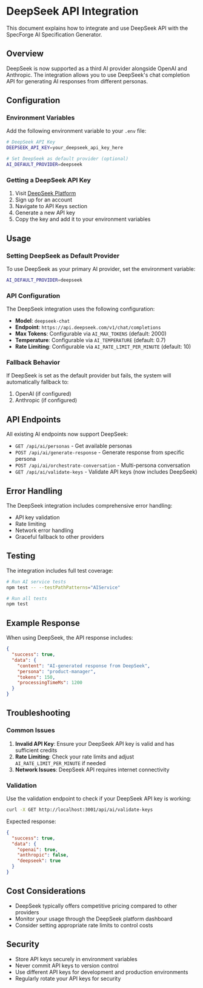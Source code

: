 # DeepSeek API Integration

This document explains how to integrate and use DeepSeek API with the SpecForge AI Specification Generator.

## Overview

DeepSeek is now supported as a third AI provider alongside OpenAI and Anthropic. The integration allows you to use DeepSeek's chat completion API for generating AI responses from different personas.

## Configuration

### Environment Variables

Add the following environment variable to your `.env` file:

```bash
# DeepSeek API Key
DEEPSEEK_API_KEY=your_deepseek_api_key_here

# Set DeepSeek as default provider (optional)
AI_DEFAULT_PROVIDER=deepseek
```

### Getting a DeepSeek API Key

1. Visit [DeepSeek Platform](https://platform.deepseek.com/)
2. Sign up for an account
3. Navigate to API Keys section
4. Generate a new API key
5. Copy the key and add it to your environment variables

## Usage

### Setting DeepSeek as Default Provider

To use DeepSeek as your primary AI provider, set the environment variable:

```bash
AI_DEFAULT_PROVIDER=deepseek
```

### API Configuration

The DeepSeek integration uses the following configuration:

- **Model**: `deepseek-chat`
- **Endpoint**: `https://api.deepseek.com/v1/chat/completions`
- **Max Tokens**: Configurable via `AI_MAX_TOKENS` (default: 2000)
- **Temperature**: Configurable via `AI_TEMPERATURE` (default: 0.7)
- **Rate Limiting**: Configurable via `AI_RATE_LIMIT_PER_MINUTE` (default: 10)

### Fallback Behavior

If DeepSeek is set as the default provider but fails, the system will automatically fallback to:

1. OpenAI (if configured)
2. Anthropic (if configured)

## API Endpoints

All existing AI endpoints now support DeepSeek:

- `GET /api/ai/personas` - Get available personas
- `POST /api/ai/generate-response` - Generate response from specific persona
- `POST /api/ai/orchestrate-conversation` - Multi-persona conversation
- `GET /api/ai/validate-keys` - Validate API keys (now includes DeepSeek)

## Error Handling

The DeepSeek integration includes comprehensive error handling:

- API key validation
- Rate limiting
- Network error handling
- Graceful fallback to other providers

## Testing

The integration includes full test coverage:

```bash
# Run AI service tests
npm test -- --testPathPatterns="AIService"

# Run all tests
npm test
```

## Example Response

When using DeepSeek, the API response includes:

```json
{
  "success": true,
  "data": {
    "content": "AI-generated response from DeepSeek",
    "persona": "product-manager",
    "tokens": 150,
    "processingTimeMs": 1200
  }
}
```

## Troubleshooting

### Common Issues

1. **Invalid API Key**: Ensure your DeepSeek API key is valid and has sufficient credits
2. **Rate Limiting**: Check your rate limits and adjust `AI_RATE_LIMIT_PER_MINUTE` if needed
3. **Network Issues**: DeepSeek API requires internet connectivity

### Validation

Use the validation endpoint to check if your DeepSeek API key is working:

```bash
curl -X GET http://localhost:3001/api/ai/validate-keys
```

Expected response:

```json
{
  "success": true,
  "data": {
    "openai": true,
    "anthropic": false,
    "deepseek": true
  }
}
```

## Cost Considerations

- DeepSeek typically offers competitive pricing compared to other providers
- Monitor your usage through the DeepSeek platform dashboard
- Consider setting appropriate rate limits to control costs

## Security

- Store API keys securely in environment variables
- Never commit API keys to version control
- Use different API keys for development and production environments
- Regularly rotate your API keys for security
